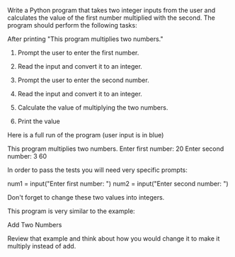 Write a Python program that takes two integer inputs from the user and calculates the value of the first number multiplied with the second. The program should perform the following tasks:

After printing "This program multiplies two numbers."

1. Prompt the user to enter the first number.

2. Read the input and convert it to an integer.

3. Prompt the user to enter the second number.

4. Read the input and convert it to an integer.

5. Calculate the value of multiplying the two numbers.

6. Print the value

Here is a full run of the program (user input is in blue)

This program multiplies two numbers.
Enter first number: 20
Enter second number: 3
60

In order to pass the tests you will need very specific prompts:

num1 = input("Enter first number: ")
num2 = input("Enter second number: ")

Don't forget to change these two values into integers.

This program is very similar to the example: 

Add Two Numbers 

Review that example and think about how you would change it to make it multiply instead of add.